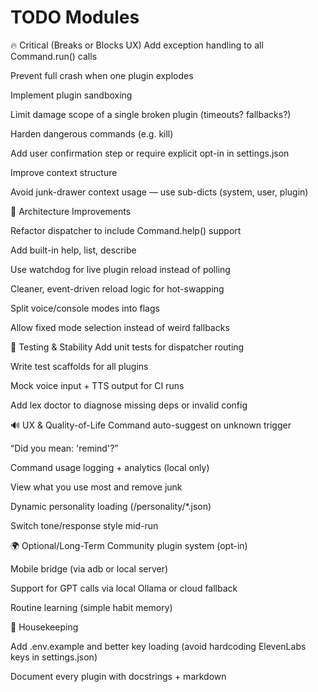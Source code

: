 # TODO Modules

🔥 Critical (Breaks or Blocks UX)
 Add exception handling to all Command.run() calls

Prevent full crash when one plugin explodes

 Implement plugin sandboxing

Limit damage scope of a single broken plugin (timeouts? fallbacks?)

 Harden dangerous commands (e.g. kill)

Add user confirmation step or require explicit opt-in in settings.json

 Improve context structure

Avoid junk-drawer context usage — use sub-dicts (system, user, plugin)

🧠 Architecture Improvements


 Refactor dispatcher to include Command.help() support

Add built-in help, list, describe <command>

 Use watchdog for live plugin reload instead of polling

Cleaner, event-driven reload logic for hot-swapping

 Split voice/console modes into flags

Allow fixed mode selection instead of weird fallbacks

🧪 Testing & Stability
 Add unit tests for dispatcher routing

 Write test scaffolds for all plugins

 Mock voice input + TTS output for CI runs

 Add lex doctor to diagnose missing deps or invalid config

🔊 UX & Quality-of-Life
 Command auto-suggest on unknown trigger

“Did you mean: 'remind'?”



 Command usage logging + analytics (local only)

View what you use most and remove junk

 Dynamic personality loading (/personality/*.json)

Switch tone/response style mid-run

🌍 Optional/Long-Term
 Community plugin system (opt-in)

 Mobile bridge (via adb or local server)

 Support for GPT calls via local Ollama or cloud fallback

 Routine learning (simple habit memory)

🧾 Housekeeping

 Add .env.example and better key loading (avoid hardcoding ElevenLabs keys in settings.json)

 Document every plugin with docstrings + markdown
